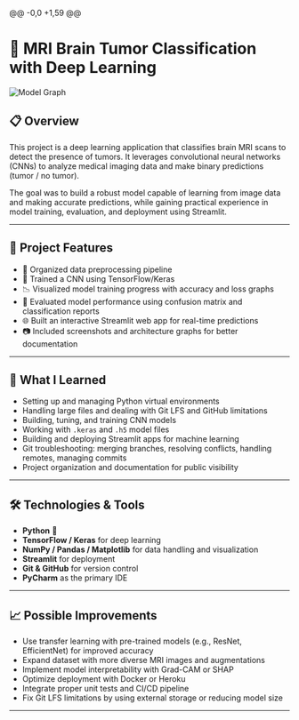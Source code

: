 @@ -0,0 +1,59 @@
# 🧠 MRI Brain Tumor Classification with Deep Learning

![Model Graph](CNN_Image_Classifier_Graph.png)

## 📋 Overview

This project is a deep learning application that classifies brain MRI scans to detect the presence of tumors. It leverages convolutional neural networks (CNNs) to analyze medical imaging data and make binary predictions (tumor / no tumor).

The goal was to build a robust model capable of learning from image data and making accurate predictions, while gaining practical experience in model training, evaluation, and deployment using Streamlit.

---

## 🚀 Project Features

- 📂 Organized data preprocessing pipeline  
- 🧠 Trained a CNN using TensorFlow/Keras  
- 📉 Visualized model training progress with accuracy and loss graphs  
- 🧪 Evaluated model performance using confusion matrix and classification reports  
- 🌐 Built an interactive Streamlit web app for real-time predictions  
- 📷 Included screenshots and architecture graphs for better documentation  

---

## 🧠 What I Learned

- Setting up and managing Python virtual environments  
- Handling large files and dealing with Git LFS and GitHub limitations  
- Building, tuning, and training CNN models  
- Working with `.keras` and `.h5` model files  
- Building and deploying Streamlit apps for machine learning  
- Git troubleshooting: merging branches, resolving conflicts, handling remotes, managing commits  
- Project organization and documentation for public visibility  

---

## 🛠️ Technologies & Tools

- **Python** 🐍  
- **TensorFlow / Keras** for deep learning  
- **NumPy / Pandas / Matplotlib** for data handling and visualization  
- **Streamlit** for deployment  
- **Git & GitHub** for version control  
- **PyCharm** as the primary IDE  

---

## 📈 Possible Improvements

- Use transfer learning with pre-trained models (e.g., ResNet, EfficientNet) for improved accuracy  
- Expand dataset with more diverse MRI images and augmentations  
- Implement model interpretability with Grad-CAM or SHAP  
- Optimize deployment with Docker or Heroku  
- Integrate proper unit tests and CI/CD pipeline  
- Fix Git LFS limitations by using external storage or reducing model size  

---


